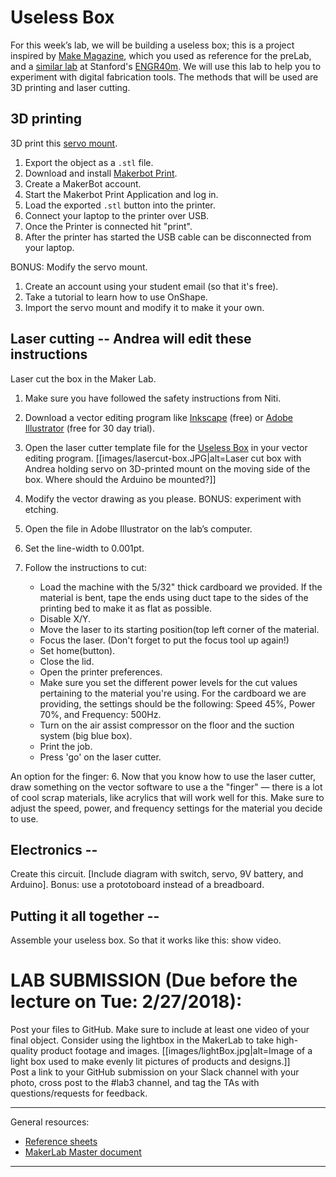 # Useless Box

For this week’s lab, we will be building a useless box; this is a project inspired by [Make Magazine](https://makezine.com/projects/the-most-useless-machine/), which you used as reference for the preLab, and a [similar lab](https://web.stanford.edu/class/engr40m/labs/lab2a.pdf) at Stanford's [ENGR40m](https://web.stanford.edu/class/engr40m/). We will use this lab to help you to experiment with digital fabrication tools. The methods that will be used are 3D printing and laser cutting.  

## 3D printing

3D print this [servo mount](https://www.thingiverse.com/thing:1926568).

1. Export the object as a `.stl` file.
1. Download and install [Makerbot Print](https://www.makerbot.com/print/).
1. Create a MakerBot account.
1. Start the Makerbot Print Application and log in.
1. Load the exported `.stl` button into the printer.
1. Connect your laptop to the printer over USB.
1. Once the Printer is connected hit "print".
1. After the printer has started the USB cable can be disconnected from your laptop.

BONUS:
Modify the servo mount. 
1. Create an account using your student email (so that it's free).
1. Take a tutorial to learn how to use OnShape.
1. Import the servo mount and modify it to make it your own. 


## Laser cutting -- Andrea will edit these instructions

Laser cut the box in the Maker Lab. 

1. Make sure you have followed the safety instructions from Niti.
2. Download a vector editing program like [Inkscape](https://inkscape.org/en/) (free) or [Adobe Illustrator](https://www.adobe.com/products/illustrator.html) (free for 30 day trial).
3. Open the laser cutter template file for the [Useless Box](https://github.com/FAR-Lab/Developing-and-Designing-Interactive-Devices/wiki/uselessbox.ai) in your vector editing program.
[[images/lasercut-box.JPG|alt=Laser cut box with Andrea holding servo on 3D-printed mount on the moving side of the box. Where should the Arduino be mounted?]]
5. Modify the vector drawing as you please. BONUS: experiment with etching.
7.  Open the file in Adobe Illustrator on the lab’s computer.
8.  Set the line-width to 0.001pt.

9.  Follow the instructions to cut:
    * Load the machine with the 5/32" thick cardboard we provided. If the material is bent, tape the ends using duct tape to the sides of the printing bed to make it as flat as possible.
    * Disable X/Y.
    *  Move the laser to its starting position(top left corner of the material.
    *  Focus the laser. (Don't forget to put the focus tool up again!)
    *  Set home(button).
    *  Close the lid.
    *   Open the printer preferences.
    *   Make sure you set the different power levels for the cut values pertaining to the material you're using. For the cardboard we are providing, the settings should be the following: Speed 45%, Power 70%, and Frequency: 500Hz.
    *   Turn on the air assist compressor on the floor and the suction system (big blue box).
    *   Print the job.
    *   Press 'go' on the laser cutter.



An option for the finger:
6. Now that you know how to use the laser cutter, draw something on the vector software to use a the "finger" — there is a lot of cool scrap materials, like acrylics that will work well for this. Make sure to adjust the speed, power, and frequency settings for the material you decide to use.   

## Electronics --
Create this circuit. [Include diagram with switch, servo, 9V battery, and Arduino]. 
Bonus: use a prototoboard instead of a breadboard.

## Putting it all together --
Assemble your useless box. So that it works like this: show video.

# LAB SUBMISSION (Due before the lecture on Tue: 2/27/2018):
Post your files to GitHub. Make sure to include at least one video of your final object. Consider using the lightbox in the MakerLab to take high-quality product footage and images.
[[images/lightBox.jpg|alt=Image of a light box used to make evenly lit pictures of products and designs.]]  
Post a link to your GitHub submission on your Slack channel with your photo, cross post to the #lab3 channel, and tag the TAs with questions/requests for feedback.

---
General resources:
* [Reference sheets](reference_sheets.zip)
* [MakerLab Master document](https://docs.google.com/document/d/1ozET_Qy7wzQgwnNVcyp3mp056LdwB8jiCJiZLjYnwcU/edit)
---
